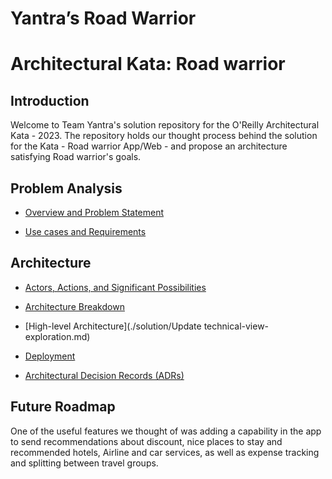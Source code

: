 # Yantra’s Road Warrior

# Architectural Kata: Road warrior 

## Introduction

Welcome to Team Yantra's solution repository for the O'Reilly Architectural Kata - 2023. The repository holds our thought process behind the solution for the Kata - Road warrior App/Web - and propose an architecture satisfying Road warrior's goals.	

## Problem Analysis

* [Overview and Problem Statement](./problem/problem-statement.md)

* [Use cases and Requirements](./problem/requirements.md)

 
## Architecture 

* [Actors, Actions, and Significant Possibilities](./solution/actors.md)

* [Architecture Breakdown](./solution/README.md)

* [High-level Architecture](./solution/Update technical-view-exploration.md)

* [Deployment](./solution/deployment.md)

* [Architectural Decision Records (ADRs)](./ADRs)

## Future Roadmap

One of the useful features we thought of was adding a capability in the app to send recommendations about discount, nice places to stay and recommended hotels, Airline and car services, as well as expense tracking and splitting between travel groups.
 
